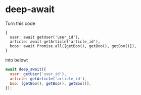 deep-await
====

Turn this code
```
{
  user: await getUser('user_id'),
  article: await getArticle('article_id'),
  boos: await Promise.all([getBoo(), getBoo(), getBoo()]),
}
```
into below:
```js
await deep_await({
  user: getUser('user_id'),
  article: getArticle('article_id'),
  boo: [getBoo(), getBoo(), getBoo()],
});
```
